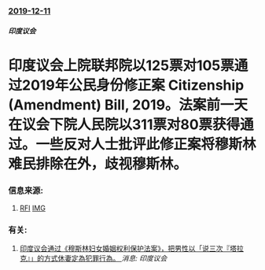 ### [2019-12-11](/news/2019/12/11/index.md)

##### 印度议会
#  印度议会上院联邦院以125票对105票通过2019年公民身份修正案 Citizenship (Amendment) Bill, 2019。法案前一天在议会下院人民院以311票对80票获得通过。一些反对人士批评此修正案将穆斯林难民排除在外，歧视穆斯林。 




### 信息来源:

1. [RFI](http://www.rfi.fr/cn/20191212-nicolas-%E4%BA%9A%E6%B4%B2-%E5%8D%B0%E5%BA%A6-%E5%AE%97%E6%95%99-desk-1-jour-trad-c21-son-depute-congres-element-rfi-francais) [IMG](http://scd.cn.rfi.fr/sites/chinese.filesrfi/dynimagecache/0/100/3000/1695/1024/578/sites/images.rfi.fr/files/aefimagesnew/aef_image/000_1h90o4_0.jpg)

### 有关:

1. [印度议会通过《穆斯林妇女婚姻权利保护法案》，把男性以「说三次『塔拉克』」的方式休妻定為犯罪行為。 ](/zh/news/2019/07/30/印度议会通过-穆斯林妇女婚姻权利保护法案-把男性以-说三次-塔拉克-的方式休妻定為犯罪行為.md) _消息: 印度议会_
